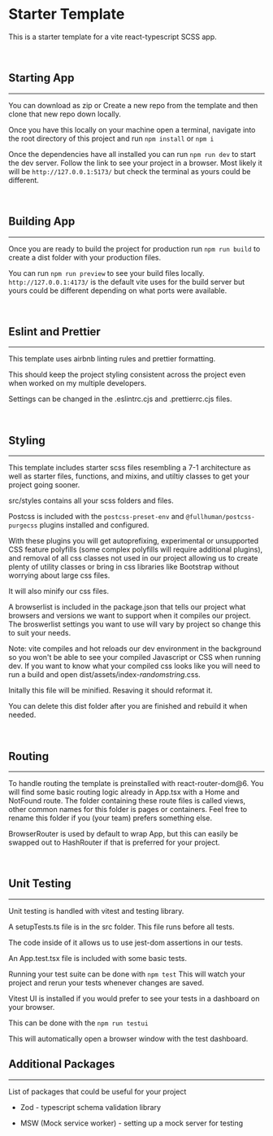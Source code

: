 # Starter Template

This is a starter template for a vite react-typescript SCSS app.

<br>

## Starting App

---

You can download as zip or Create a new repo from the template and then clone that new repo down locally.

Once you have this locally on your machine open a terminal, navigate into the root directory of this project and run `npm install` or `npm i`

Once the dependencies have all installed you can run `npm run dev` to start the dev server. Follow the link to see your project in a browser. Most likely it will be `http://127.0.0.1:5173/` but check the terminal as yours could be different.

<br>

## Building App

---

Once you are ready to build the project for production run `npm run build` to create a dist folder with your production files.

You can run `npm run preview` to see your build files locally.
`http://127.0.0.1:4173/` is the default vite uses for the build server but yours could be different depending on what ports were available.

<br>

## Eslint and Prettier

---

This template uses airbnb linting rules and prettier formatting.

This should keep the project styling consistent across the project even when worked on my multiple developers.

Settings can be changed in the .eslintrc.cjs and .prettierrc.cjs files.

<br>

## Styling

---

This template includes starter scss files resembling a 7-1 architecture as well as starter files, functions, and mixins, and utiltiy classes to get your project going sooner.

src/styles contains all your scss folders and files.

Postcss is included with the `postcss-preset-env` and `@fullhuman/postcss-purgecss` plugins installed and configured.

With these plugins you will get autoprefixing, experimental or unsupported CSS feature polyfills (some complex polyfills will require additional plugins), and removal of all css classes not used in our project allowing us to create plenty of utility classes or bring in css libraries like Bootstrap without worrying about large css files.

It will also minify our css files.

A browserlist is included in the package.json that tells our project what browsers and versions we want to support when it compiles our project.
The broswerlist settings you want to use will vary by project so change this to suit your needs.

Note: vite compiles and hot reloads our dev environment in the background so you won't be able to see your compiled Javascript or CSS when running dev. If you want to know what your compiled css looks like you will need to run a build and open dist/assets/index-_randomstring_.css.

Initally this file will be minified. Resaving it should reformat it.

You can delete this dist folder after you are finished and rebuild it when needed.

<br>

## Routing

---

To handle routing the template is preinstalled with react-router-dom@6. You will find some basic routing logic already in App.tsx with a Home and NotFound route. The folder containing these route files is called views, other common names for this folder is pages or containers. Feel free to rename this folder if you (your team) prefers something else.

BrowserRouter is used by default to wrap App, but this can easily be swapped out to HashRouter if that is preferred for your project.

<br>

## Unit Testing

---

Unit testing is handled with vitest and testing library.

A setupTests.ts file is in the src folder. This file runs before all tests.

The code inside of it allows us to use jest-dom assertions in our tests.

An App.test.tsx file is included with some basic tests.

Running your test suite can be done with `npm test`
This will watch your project and rerun your tests whenever changes are saved.

Vitest UI is installed if you would prefer to see your tests in a dashboard on your browser.

This can be done with the `npm run testui`

This will automatically open a browser window with the test dashboard.

## Additional Packages

___

List of packages that could be useful for your project

- Zod - typescript schema validation library

- MSW (Mock service worker) - setting up a mock server for testing
